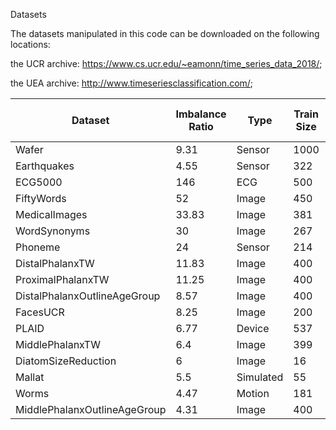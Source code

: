 Datasets

The datasets manipulated in this code can be downloaded on the following locations:

the UCR archive: https://www.cs.ucr.edu/~eamonn/time_series_data_2018/;

the UEA archive: http://www.timeseriesclassification.com/;

| Dataset                      | Imbalance Ratio | Type      | Train Size | Test Size | Number of Classes | Sequence Length |
| ---------------------------- | --------------- | --------- | ---------- | --------- | ----------------- | --------------- |
| Wafer                        | 9.31            | Sensor    | 1000       | 6164      | 2                 | 152             |
| Earthquakes                  | 4.55            | Sensor    | 322        | 139       | 2                 | 512             |
| ECG5000                      | 146             | ECG       | 500        | 4500      | 5                 | 140             |
| FiftyWords                   | 52              | Image     | 450        | 455       | 50                | 270             |
| MedicalImages                | 33.83           | Image     | 381        | 760       | 10                | 99              |
| WordSynonyms                 | 30              | Image     | 267        | 638       | 25                | 270             |
| Phoneme                      | 24              | Sensor    | 214        | 1896      | 39                | 1024            |
| DistalPhalanxTW              | 11.83           | Image     | 400        | 139       | 6                 | 80              |
| ProximalPhalanxTW            | 11.25           | Image     | 400        | 205       | 6                 | 80              |
| DistalPhalanxOutlineAgeGroup | 8.57            | Image     | 400        | 139       | 3                 | 80              |
| FacesUCR                     | 8.25            | Image     | 200        | 2050      | 14                | 131             |
| PLAID                        | 6.77            | Device    | 537        | 537       | 11                | 1344            |
| MiddlePhalanxTW              | 6.4             | Image     | 399        | 154       | 6                 | 80              |
| DiatomSizeReduction          | 6               | Image     | 16         | 306       | 4                 | 345             |
| Mallat                       | 5.5             | Simulated | 55         | 2345      | 8                 | 1024            |
| Worms                        | 4.47            | Motion    | 181        | 77        | 5                 | 900             |
| MiddlePhalanxOutlineAgeGroup | 4.31            | Image     | 400        | 154       | 3                 | 80              |

